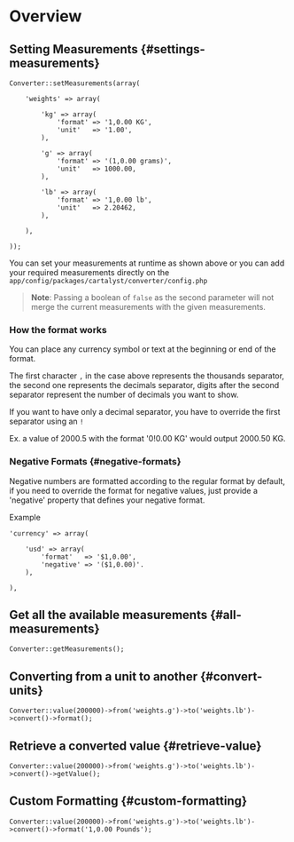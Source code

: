 # Overview

## Setting Measurements {#settings-measurements}

	Converter::setMeasurements(array(

		'weights' => array(

			'kg' => array(
				'format' => '1,0.00 KG',
				'unit'   => '1.00',
			),

			'g' => array(
				'format' => '(1,0.00 grams)',
				'unit'   => 1000.00,
			),

			'lb' => array(
				'format' => '1,0.00 lb',
				'unit'   => 2.20462,
			),

		),

	));

You can set your measurements at runtime as shown above or you can add your
required measurements directly on the `app/config/packages/cartalyst/converter/config.php`

> **Note**: Passing a boolean of `false` as the second parameter will not merge
the current measurements with the given measurements.

### How the format works

You can place any currency symbol or text at the beginning or end of the format.

The first character `,` in the case above represents the thousands separator, the
second one represents the decimals separator, digits after the second separator
represent the number of decimals you want to show.

If you want to have only a decimal separator, you have to override the first separator using an `!`

Ex. a value of 2000.5 with the format '0!0.00 KG' would output 2000.50 KG.

### Negative Formats {#negative-formats}

Negative numbers are formatted according to the regular format by default, if you need to override the format for negative values, just provide a 'negative' property that defines your negative format.

Example

	'currency' => array(

		'usd' => array(
			'format'   => '$1,0.00',
			'negative' => '($1,0.00)'.
		),

	),

## Get all the available measurements {#all-measurements}

	Converter::getMeasurements();

## Converting from a unit to another {#convert-units}

	Converter::value(200000)->from('weights.g')->to('weights.lb')->convert()->format();

## Retrieve a converted value {#retrieve-value}

	Converter::value(200000)->from('weights.g')->to('weights.lb')->convert()->getValue();

## Custom Formatting {#custom-formatting}

	Converter::value(200000)->from('weights.g')->to('weights.lb')->convert()->format('1,0.00 Pounds');
